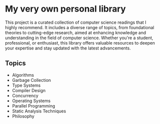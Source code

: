 # My very own personal library 

This project is a curated collection of computer science readings that I highly recommend. It includes a diverse range of topics, from foundational theories to cutting-edge research, aimed at enhancing knowledge and understanding in the field of computer science. Whether you're a student, professional, or enthusiast, this library offers valuable resources to deepen your expertise and stay updated with the latest advancements.

## Topics

* Algorithms
* Garbage Collection
* Type Systems
* Compiler Design
* Concurrency
* Operating Systems
* Parallel Programming
* Static Analysis Techniques
* Philosophy
